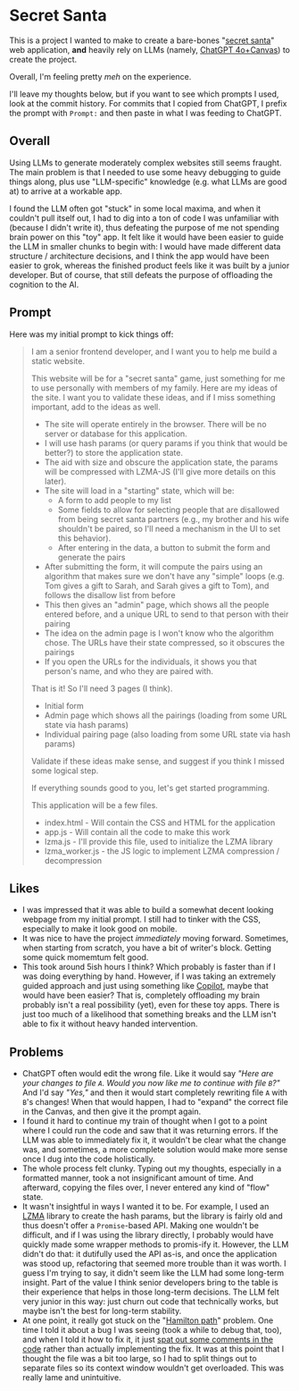 # Secret Santa

This is a project I wanted to make to create a bare-bones "[secret santa][1]" web application,
**and** heavily rely on LLMs (namely, [ChatGPT 4o+Canvas][2]) to create the project.

Overall, I'm feeling pretty _meh_ on the experience.

I'll leave my thoughts below, but if you want to see which prompts I used, look at the commit
history. For commits that I copied from ChatGPT, I prefix the prompt with `Prompt:` and then
paste in what I was feeding to ChatGPT.

## Overall

Using LLMs to generate moderately complex websites still seems fraught. The main problem
is that I needed to use some heavy debugging to guide things along, plus use "LLM-specific"
knowledge (e.g. what LLMs are good at) to arrive at a workable app.

I found the LLM often got "stuck" in some local maxima, and when it couldn't pull itself out,
I had to dig into a ton of code I was unfamiliar with (because I didn't write it), thus defeating
the purpose of me not spending brain power on this "toy" app. It felt like it would have been easier
to guide the LLM in smaller chunks to begin with: I would have made different data structure /
architecture decisions, and I think the app would have been easier to grok, whereas the finished
product feels like it was built by a junior developer. But of course, that still defeats the purpose of
offloading the cognition to the AI.

## Prompt

Here was my initial prompt to kick things off:

> I am a senior frontend developer, and I want you to help me build a static website.
>
> This website will be for a "secret santa" game, just something for me to use personally with
> members of my family. Here are my ideas of the site. I want you to validate these ideas, and
> if I miss something important, add to the ideas as well.
>
> - The site will operate entirely in the browser. There will be no server or database for this application.
> - I will use hash params (or query params if you think that would be better?) to store the application state.
> - The aid with size and obscure the application state, the params will be compressed with LZMA-JS (I'll give more details on this later).
> - The site will load in a "starting" state, which will be:
>   - A form to add people to my list
>   - Some fields to allow for selecting people that are disallowed from being secret santa partners (e.g., my brother and his wife shouldn't be paired, so I'll need a mechanism in the UI to set this behavior).
>   - After entering in the data, a button to submit the form and generate the pairs
> - After submitting the form, it will compute the pairs using an algorithm that makes sure we don't have any "simple" loops (e.g. Tom gives a gift to Sarah, and Sarah gives a gift to Tom), and follows the disallow list from before
> - This then gives an "admin" page, which shows all the people entered before, and a unique URL to send to that person with their pairing
> - The idea on the admin page is I won't know who the algorithm chose. The URLs have their state compressed, so it obscures the pairings
> - If you open the URLs for the individuals, it shows you that person's name, and who they are paired with.
>
> That is it! So I'll need 3 pages (I think).
>
> - Initial form
> - Admin page which shows all the pairings (loading from some URL state via hash params)
> - Individual pairing page (also loading from some URL state via hash params)
>
> Validate if these ideas make sense, and suggest if you think I missed some logical step.
>
> If everything sounds good to you, let's get started programming.
>
> This application will be a few files.
>
> - index.html - Will contain the CSS and HTML for the application
> - app.js - Will contain all the code to make this work
> - lzma.js - I'll provide this file, used to initialize the LZMA library
> - lzma_worker.js - the JS logic to implement LZMA compression / decompression

## Likes

- I was impressed that it was able to build a somewhat decent looking webpage from my initial prompt.
  I still had to tinker with the CSS, especially to make it look good on mobile.
- It was nice to have the project _immediately_ moving forward. Sometimes, when starting from scratch,
  you have a bit of writer's block. Getting some quick momemtum felt good.
- This took around 5ish hours I think? Which probably is faster than if I was doing everything by hand.
  However, if I was taking an extremely guided approach and just using something like [Copilot][6], maybe
  that would have been easier? That is, completely offloading my brain probably isn't a real possibility (yet),
  even for these toy apps. There is just too much of a likelihood that something breaks and the LLM isn't
  able to fix it without heavy handed intervention.

## Problems

- ChatGPT often would edit the wrong file. Like it would say
  _"Here are your changes to file `A`. Would you now like me to continue with file `B`?"_ And I'd say
  _"Yes,"_ and then it would start completely rewriting file `A` with `B`'s changes! When that would happen,
  I had to "expand" the correct file in the Canvas, and then give it the prompt again.
- I found it hard to continue my train of thought when I got to a point where I could run the code and
  saw that it was returning errors. If the LLM was able to immediately fix it, it wouldn't be clear what
  the change was, and sometimes, a more complete solution would make more sense once I dug into the code
  holistically.
- The whole process felt clunky. Typing out my thoughts, especially in a formatted manner, took a not
  insignificant amount of time. And afterward, copying the files over, I never entered any kind of "flow"
  state.
- It wasn't insightful in ways I wanted it to be. For example, I used an [LZMA][3] library to create
  the hash params, but the library is fairly old and thus doesn't offer a `Promise`-based API. Making
  one wouldn't be difficult, and if I was using the library directly, I probably would have quickly
  made some wrapper methods to promis-ify it. However, the LLM didn't do that: it dutifully used the API
  as-is, and once the application was stood up, refactoring that seemed more trouble than it was worth.
  I guess I'm trying to say, it didn't seem like the LLM had some long-term insight. Part of the value
  I think senior developers bring to the table is their experience that helps in those long-term decisions.
  The LLM felt very junior in this way: just churn out code that technically works, but maybe isn't the
  best for long-term stability.
- At one point, it really got stuck on the "[Hamilton path][4]" problem. One time I told it about a bug
  I was seeing (took a while to debug that, too), and when I told it how to fix it, it just
  [spat out some comments in the code][5] rather than actually implementing the fix. It was at this point
  that I thought the file was a bit too large, so I had to split things out to separate files so its context
  window wouldn't get overloaded. This was really lame and unintuitive.

[1]: https://en.wikipedia.org/wiki/Secret_Santa
[2]: https://chatgpt.com/
[3]: https://github.com/LZMA-JS/LZMA-JS
[4]: https://binary-machinery.github.io/2021/02/03/secret-santa-graph.html
[5]: https://github.com/romellem/secret-santa/commit/8e23b0f2e89aef6f30af1f1c016b69cf1a668f78
[6]: https://github.com/features/copilot
